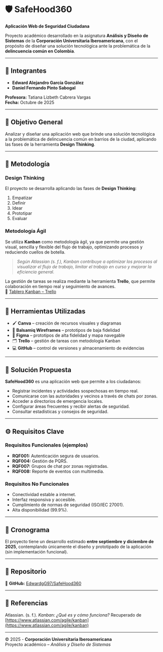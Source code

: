 # 🛡️ SafeHood360

**Aplicación Web de Seguridad Ciudadana**

Proyecto académico desarrollado en la asignatura **Análisis y Diseño de Sistemas** de la **Corporación Universitaria Iberoamericana**, con el propósito de diseñar una solución tecnológica ante la problemática de la **delincuencia común en Colombia**.

---

## 👥 Integrantes

- **Edward Alejandro García González**
- **Daniel Fernando Pinto Sabogal**

**Profesora:** Tatiana Lizbeth Cabrera Vargas  
**Fecha:** Octubre de 2025  

---

## 🎯 Objetivo General

Analizar y diseñar una aplicación web que brinde una solución tecnológica a la problemática de delincuencia común en barrios de la ciudad, aplicando las fases de la herramienta **Design Thinking**.

---

## 🧠 Metodología

### Design Thinking
El proyecto se desarrolla aplicando las fases de **Design Thinking**:
1. Empatizar  
2. Definir  
3. Idear  
4. Prototipar  
5. Evaluar  

### Metodología Ágil
Se utiliza **Kanban** como metodología ágil, ya que permite una gestión visual, sencilla y flexible del flujo de trabajo, optimizando procesos y reduciendo cuellos de botella.  
> *Según Atlassian (s. f.), Kanban contribuye a optimizar los procesos al visualizar el flujo de trabajo, limitar el trabajo en curso y mejorar la eficiencia general.*

La gestión de tareas se realiza mediante la herramienta **Trello**, que permite colaboración en tiempo real y seguimiento de avances.  
🔗 [Tablero Kanban – Trello](https://trello.com/invite/b/675260e7f5c8c0f6e5acd7e1/ATTI6ea2944bfd8a3c60ac426145dc20e60d180F7452/kanban)

---

## 🧩 Herramientas Utilizadas

- 🖌️ **Canva** – creación de recursos visuales y diagramas  
- 🧱 **Balsamiq Wireframes** – prototipos de baja fidelidad  
- 🎨 **Figma** – prototipos de alta fidelidad y mapa navegable  
- 🗂️ **Trello** – gestión de tareas con metodología Kanban  
- 💻 **GitHub** – control de versiones y almacenamiento de evidencias

---

## 📱 Solución Propuesta

**SafeHood360** es una aplicación web que permite a los ciudadanos:
- Registrar incidentes y actividades sospechosas en tiempo real.  
- Comunicarse con las autoridades y vecinos a través de chats por zonas.  
- Acceder a directorios de emergencia locales.  
- Configurar áreas frecuentes y recibir alertas de seguridad.  
- Consultar estadísticas y consejos de seguridad.

---

## ⚙️ Requisitos Clave

### Requisitos Funcionales (ejemplos)
- **RQF001:** Autenticación segura de usuarios.  
- **RQF004:** Gestión de PQRS.  
- **RQF007:** Grupos de chat por zonas registradas.  
- **RQF008:** Reporte de eventos con multimedia.  

### Requisitos No Funcionales
- Conectividad estable a internet.  
- Interfaz responsiva y accesible.  
- Cumplimiento de normas de seguridad (ISO/IEC 27001).  
- Alta disponibilidad (99.9%).

---

## 📅 Cronograma

El proyecto tiene un desarrollo estimado **entre septiembre y diciembre de 2025**, contemplando únicamente el diseño y prototipado de la aplicación (sin implementación funcional).

---

## 📁 Repositorio

🔗 **GitHub:** [EdwardgG97/SafeHood360](https://github.com/EdwardgG97/SafeHood360)

---

## 🧾 Referencias

Atlassian. (s. f.). *Kanban: ¿Qué es y cómo funciona?* Recuperado de [https://www.atlassian.com/agile/kanban](https://www.atlassian.com/agile/kanban)

---

© 2025 - **Corporación Universitaria Iberoamericana**  
Proyecto académico – *Análisis y Diseño de Sistemas*
